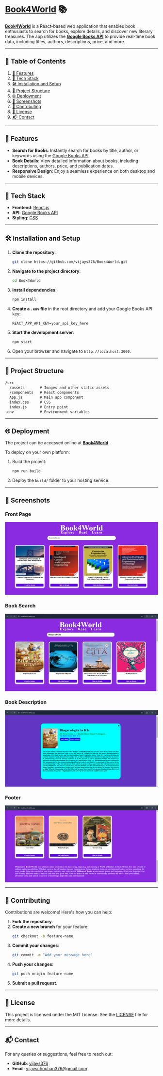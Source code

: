 
# [Book4World](https://book4world.netlify.app/) 📚

**[Book4World](https://book4world.netlify.app/)** is a React-based web application that enables book enthusiasts to search for books, explore details, and discover new literary treasures. The app utilizes the **[Google Books API](https://developers.google.com/books)** to provide real-time book data, including titles, authors, descriptions, price, and more.

---

## 📑 Table of Contents

1. [🌟 Features](#-features)
2. [🔧 Tech Stack](#-tech-stack)
3. [🛠️ Installation and Setup](#️-installation-and-setup)
4. [📂 Project Structure](#-project-structure)
5. [🌐 Deployment](#-deployment)
6. [📸 Screenshots](#-screenshots)
7. [🤝 Contributing](#-contributing)
8. [📜 License](#-license)
9. [📬 Contact](#-contact)

---

## 🌟 Features

- **Search for Books**: Instantly search for books by title, author, or keywords using the [Google Books API](https://developers.google.com/books).
- **Book Details**: View detailed information about books, including descriptions, authors, price, and publication dates.
- **Responsive Design**: Enjoy a seamless experience on both desktop and mobile devices.

---

## 🔧 Tech Stack

- **Frontend**: [React.js](https://react.dev/)
- **API**: [Google Books API](https://developers.google.com/books)
- **Styling**: [CSS](https://developer.mozilla.org/en-US/docs/Web/CSS)

---

## 🛠️ Installation and Setup

1. **Clone the repository**:
   ```bash
   git clone https://github.com/vijays376/Book4World.git
   ```

2. **Navigate to the project directory**:
   ```bash
   cd Book4World
   ```

3. **Install dependencies**:
   ```bash
   npm install
   ```

4. **Create a `.env` file** in the root directory and add your Google Books API key:
   ```env
   REACT_APP_API_KEY=your_api_key_here
   ```

5. **Start the development server**:
   ```bash
   npm start
   ```

6. Open your browser and navigate to `http://localhost:3000`.

---

## 📂 Project Structure

```
/src
  /assets       # Images and other static assets
  /components   # React components
  App.js        # Main app component
  index.css     # CSS
  index.js      # Entry point
.env            # Environment variables
```

---

## 🌐 Deployment

The project can be accessed online at **[Book4World](https://book4world.netlify.app/)**.

To deploy on your own platform:  
1. Build the project:
   ```bash
   npm run build
   ```
2. Deploy the `build/` folder to your hosting service.

---

## 📸 Screenshots

### Front Page
![Front Page](src/assets/Frontpage.png)

### Book Search
![Book Search](src/assets/Search.png)

### Book Description
![Book Description](src/assets/Description.png)

### Footer
![Footer](src/assets/Footer.png)

---

## 🤝 Contributing

Contributions are welcome! Here's how you can help:  
1. **Fork the repository**.  
2. **Create a new branch** for your feature:
   ```bash
   git checkout -b feature-name
   ```
3. **Commit your changes**:
   ```bash
   git commit -m "Add your message here"
   ```
4. **Push your changes**:
   ```bash
   git push origin feature-name
   ```
5. **Submit a pull request**.

---

## 📜 License

This project is licensed under the MIT License. See the [LICENSE](LICENSE) file for more details.

---

## 📬 Contact

For any queries or suggestions, feel free to reach out:  
- **GitHub**: [vijays376](https://github.com/vijays376)  
- **Email**: vijayschouhan376@gmail.com

